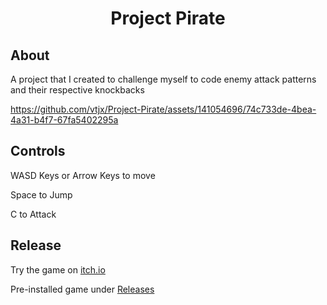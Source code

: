 <h1 align="center">Project Pirate</h1>

<h2>About</h2>
A project that I created to challenge myself to code enemy attack patterns and their respective knockbacks

https://github.com/vtjx/Project-Pirate/assets/141054696/74c733de-4bea-4a31-b4f7-67fa5402295a

<h2>Controls</h2>
WASD Keys or Arrow Keys to move

Space to Jump

C to Attack
<h2>Release</h2>
Try the game on <a href="https://valenxt.itch.io/project-pirate">itch.io</a>

Pre-installed game under <a href="https://github.com/vtjx/Project-Pirate/releases/tag/Game">Releases</a>
